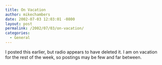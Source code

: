 ```yaml
---
title: On Vacation
author: mikechambers
date: 2002-07-03 12:03:01 -0800
layout: post
permalink: /2002/07/03/on-vacation/
categories:
  - General
---
```



I posted this earlier, but radio appears to have deleted it. I am on vacation for the rest of the week, so postings may be few and far between.